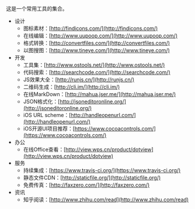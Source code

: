 这是一个常用工具的集合。

* 设计
	* 图标素材：[http://findicons.com/](http://findicons.com/)
	* 在线编辑：[http://www.uupoop.com/](http://www.uupoop.com/)
	* 格式转换：[http://convertfiles.com/](http://convertfiles.com/) 
	* 以图搜图：[http://www.tineye.com/](http://www.tineye.com/)
* 开发
	* 工具集：[http://www.ostools.net/](http://www.ostools.net/) 
	* 代码搜索：[http://searchcode.com/](http://searchcode.com/)
	* JS效果大全：[http://runjs.cn/](http://runjs.cn/)
	* 二维码生成：[http://cli.im/](http://cli.im/)
	* 在线MarkDown：[http://mahua.jser.me/](http://mahua.jser.me/) 
	* JSON格式化：[http://jsoneditoronline.org/](http://jsoneditoronline.org/)
	* iOS URL scheme：[http://handleopenurl.com/](http://handleopenurl.com/)
	* iOS开源UI项目推荐：[https://www.cocoacontrols.com/](https://www.cocoacontrols.com/)
* 办公
	* 在线Office查看：[http://view.wps.cn/product/dotview](http://view.wps.cn/product/dotview)
* 服务
	* 持续集成：[https://www.travis-ci.org/](https://www.travis-ci.org/)
	* 静态文件CDN：[http://staticfile.org/](http://staticfile.org/)
	* 免费传真：[http://faxzero.com/](http://faxzero.com/)
* 资讯
	* 知乎阅读：[http://www.zhihu.com/read](http://www.zhihu.com/read)	